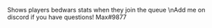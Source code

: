 Shows players bedwars stats when they join the queue
\nAdd me on discord if you have questions! Max#9877
